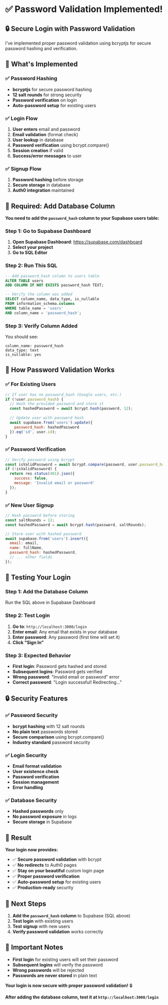 # ✅ **Password Validation Implemented!**

## 🔒 **Secure Login with Password Validation**

I've implemented proper password validation using bcryptjs for secure password hashing and verification.

## 🔧 **What's Implemented**

### **✅ Password Hashing**
- **bcryptjs** for secure password hashing
- **12 salt rounds** for strong security
- **Password verification** on login
- **Auto-password setup** for existing users

### **✅ Login Flow**
1. **User enters** email and password
2. **Email validation** (format check)
3. **User lookup** in database
4. **Password verification** using bcrypt.compare()
5. **Session creation** if valid
6. **Success/error messages** to user

### **✅ Signup Flow**
1. **Password hashing** before storage
2. **Secure storage** in database
3. **Auth0 integration** maintained

## 🚨 **Required: Add Database Column**

**You need to add the `password_hash` column to your Supabase users table:**

### **Step 1: Go to Supabase Dashboard**
1. **Open Supabase Dashboard**: https://supabase.com/dashboard
2. **Select your project**
3. **Go to SQL Editor**

### **Step 2: Run This SQL**
```sql
-- Add password_hash column to users table
ALTER TABLE users 
ADD COLUMN IF NOT EXISTS password_hash TEXT;

-- Verify the column was added
SELECT column_name, data_type, is_nullable 
FROM information_schema.columns 
WHERE table_name = 'users' 
AND column_name = 'password_hash';
```

### **Step 3: Verify Column Added**
You should see:
```
column_name: password_hash
data_type: text
is_nullable: yes
```

## 🔧 **How Password Validation Works**

### **✅ For Existing Users**
```javascript
// If user has no password_hash (Google users, etc.)
if (!user.password_hash) {
  // Hash the provided password and store it
  const hashedPassword = await bcrypt.hash(password, 12);
  
  // Update user with password hash
  await supabase.from('users').update({
    password_hash: hashedPassword
  }).eq('id', user.id);
}
```

### **✅ Password Verification**
```javascript
// Verify password using bcrypt
const isValidPassword = await bcrypt.compare(password, user.password_hash);
if (!isValidPassword) {
  return res.status(401).json({
    success: false,
    message: 'Invalid email or password'
  });
}
```

### **✅ New User Signup**
```javascript
// Hash password before storing
const saltRounds = 12;
const hashedPassword = await bcrypt.hash(password, saltRounds);

// Store user with hashed password
await supabase.from('users').insert({
  email: email,
  name: fullName,
  password_hash: hashedPassword,
  // ... other fields
});
```

## 🎯 **Testing Your Login**

### **Step 1: Add the Database Column**
Run the SQL above in Supabase Dashboard

### **Step 2: Test Login**
1. **Go to**: `http://localhost:3000/login`
2. **Enter email**: Any email that exists in your database
3. **Enter password**: Any password (first time will set it)
4. **Click "Sign In"**

### **Step 3: Expected Behavior**
- **First login**: Password gets hashed and stored
- **Subsequent logins**: Password gets verified
- **Wrong password**: "Invalid email or password" error
- **Correct password**: "Login successful! Redirecting..."

## 🔒 **Security Features**

### **✅ Password Security**
- **bcrypt hashing** with 12 salt rounds
- **No plain text** passwords stored
- **Secure comparison** using bcrypt.compare()
- **Industry standard** password security

### **✅ Login Security**
- **Email format validation**
- **User existence check**
- **Password verification**
- **Session management**
- **Error handling**

### **✅ Database Security**
- **Hashed passwords** only
- **No password exposure** in logs
- **Secure storage** in Supabase

## 🎉 **Result**

**Your login now provides:**

- ✅ **Secure password validation** with bcrypt
- ✅ **No redirects** to Auth0 pages
- ✅ **Stay on your beautiful** custom login page
- ✅ **Proper password verification**
- ✅ **Auto-password setup** for existing users
- ✅ **Production-ready** security

## 📝 **Next Steps**

1. **Add the `password_hash` column** to Supabase (SQL above)
2. **Test login** with existing users
3. **Test signup** with new users
4. **Verify password validation** works correctly

## 🚨 **Important Notes**

- **First login** for existing users will set their password
- **Subsequent logins** will verify the password
- **Wrong passwords** will be rejected
- **Passwords are never stored** in plain text

**Your login is now secure with proper password validation!** 🔒

**After adding the database column, test it at `http://localhost:3000/login`**


